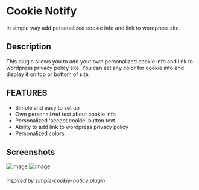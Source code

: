 # Cookie Notify
In simple way add personalized cookie info and link to wordpress site.

## Description
This plugin allows you to add your own personalized cookie info and link to wordpress privacy policy site. You can set any color for cookie info and display it on top or bottom of site.

## FEATURES
- Simple and easy to set up
- Own personalized text about cookie info
- Personalized ‘accept cookie’ button text
- Ability to add link to wordpress privacy policy
- Personalized colors
## Screenshots
![image](https://user-images.githubusercontent.com/11345598/189955953-f74fe6d6-1c7a-409e-a0a4-cc26845c08e6.png)
![image](https://user-images.githubusercontent.com/11345598/189956002-df1c7dde-cdb0-4f24-ac57-8f52eabd4d5f.png)


###### inspired by simple-cookie-notice plugin
